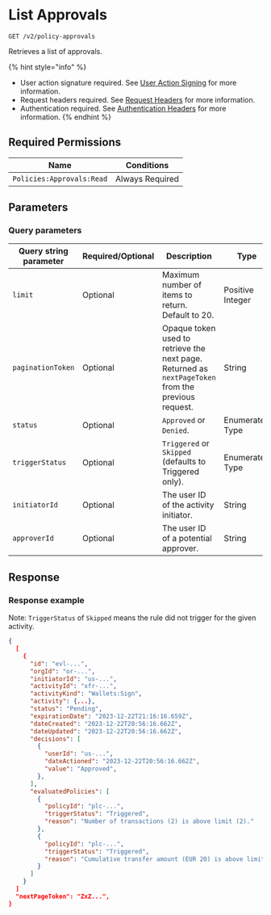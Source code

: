 # List Approvals

`GET /v2/policy-approvals`

Retrieves a list of approvals.

{% hint style="info" %}
* User action signature required. See [User Action Signing](../../authentication/user-action-signing/) for more information.
* Request headers required. See [Request Headers](../../../getting-started/request-headers.md) for more information.
* Authentication required. See [Authentication Headers](../../../getting-started/request-headers.md#authentication-headers) for more information.
{% endhint %}

## Required Permissions

| Name                      | Conditions      |
| ------------------------- | --------------- |
| `Policies:Approvals:Read` | Always Required |

## Parameters <a href="#parameters.1" id="parameters.1"></a>

### Query parameters <a href="#path-parameters" id="path-parameters"></a>

<table><thead><tr><th width="215">Query string parameter</th><th width="179">Required/Optional</th><th width="216">Description</th><th>Type</th></tr></thead><tbody><tr><td><code>limit</code></td><td>Optional</td><td>Maximum number of items to return. Default to 20.</td><td>Positive Integer</td></tr><tr><td><code>paginationToken</code></td><td>Optional</td><td>Opaque token used to retrieve the next page. Returned as <code>nextPageToken</code> from the previous request.</td><td>String</td></tr><tr><td><code>status</code></td><td>Optional</td><td><code>Approved</code> or <code>Denied</code>.</td><td>Enumerated Type</td></tr><tr><td><code>triggerStatus</code></td><td>Optional</td><td><code>Triggered</code> or <code>Skipped</code> (defaults to Triggered only).</td><td>Enumerated Type</td></tr><tr><td><code>initiatorId</code></td><td>Optional</td><td>The user ID of the activity initiator.</td><td>String</td></tr><tr><td><code>approverId</code></td><td>Optional</td><td>The user ID of a potential approver.</td><td>String</td></tr></tbody></table>

## Response <a href="#response" id="response"></a>

### Response example <a href="#response-example" id="response-example"></a>

Note: `TriggerStatus` of `Skipped` means the rule did not trigger for the given activity.

```json
{
  [
    {
      "id": "evl-...",
      "orgId": "or-...",
      "initiatorId": "us-...",
      "activityId": "xfr-...",
      "activityKind": "Wallets:Sign",
      "activity": {...},
      "status": "Pending",
      "expirationDate": "2023-12-22T21:16:16.659Z",
      "dateCreated": "2023-12-22T20:56:16.662Z",
      "dateUpdated": "2023-12-22T20:56:16.662Z",
      "decisions": [
        {
          "userId": "us-...",
          "dateActioned": "2023-12-22T20:56:16.662Z",
          "value": "Approved",
        },
      ],
      "evaluatedPolicies": [
        {
          "policyId": "plc-...",
          "triggerStatus": "Triggered",
          "reason": "Number of transactions (2) is above limit (2)."
        },
        {
          "policyId": "plc-...",
          "triggerStatus": "Triggered",
          "reason": "Cumulative transfer amount (EUR 20) is above limit (EUR 2)."
        }
      ]
    }
  ]
  "nextPageToken": "ZxZ...",
}
```
